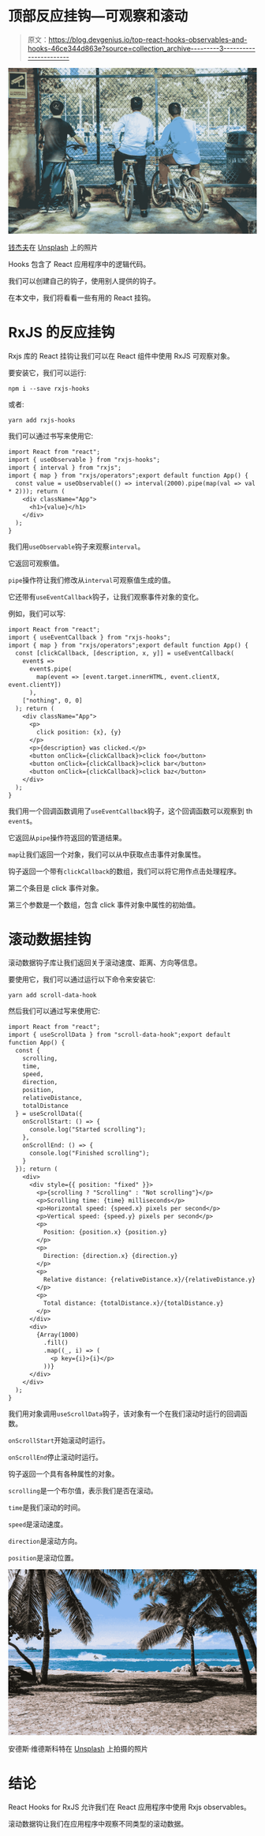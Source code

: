 # 顶部反应挂钩—可观察和滚动

> 原文：<https://blog.devgenius.io/top-react-hooks-observables-and-hooks-46ce344d863e?source=collection_archive---------3----------------------->

![](img/0ba78c45f35f1f78b24090c9a7dec1c9.png)

[钱杰夫](https://unsplash.com/@junfungchin?utm_source=medium&utm_medium=referral)在 [Unsplash](https://unsplash.com?utm_source=medium&utm_medium=referral) 上的照片

Hooks 包含了 React 应用程序中的逻辑代码。

我们可以创建自己的钩子，使用别人提供的钩子。

在本文中，我们将看看一些有用的 React 挂钩。

# RxJS 的反应挂钩

Rxjs 库的 React 挂钩让我们可以在 React 组件中使用 RxJS 可观察对象。

要安装它，我们可以运行:

```
npm i --save rxjs-hooks
```

或者:

```
yarn add rxjs-hooks
```

我们可以通过书写来使用它:

```
import React from "react";
import { useObservable } from "rxjs-hooks";
import { interval } from "rxjs";
import { map } from "rxjs/operators";export default function App() {
  const value = useObservable(() => interval(2000).pipe(map(val => val * 2))); return (
    <div className="App">
      <h1>{value}</h1>
    </div>
  );
}
```

我们用`useObservable`钩子来观察`interval`。

它返回可观察值。

`pipe`操作符让我们修改从`interval`可观察值生成的值。

它还带有`useEventCallback`钩子，让我们观察事件对象的变化。

例如，我们可以写:

```
import React from "react";
import { useEventCallback } from "rxjs-hooks";
import { map } from "rxjs/operators";export default function App() {
  const [clickCallback, [description, x, y]] = useEventCallback(
    event$ =>
      event$.pipe(
        map(event => [event.target.innerHTML, event.clientX, event.clientY])
      ),
    ["nothing", 0, 0]
  ); return (
    <div className="App">
      <p>
        click position: {x}, {y}
      </p>
      <p>{description} was clicked.</p>
      <button onClick={clickCallback}>click foo</button>
      <button onClick={clickCallback}>click bar</button>
      <button onClick={clickCallback}>click baz</button>
    </div>
  );
}
```

我们用一个回调函数调用了`useEventCallback`钩子，这个回调函数可以观察到 th `event$`。

它返回从`pipe`操作符返回的管道结果。

`map`让我们返回一个对象，我们可以从中获取点击事件对象属性。

钩子返回一个带有`clickCallback`的数组，我们可以将它用作点击处理程序。

第二个条目是 click 事件对象。

第三个参数是一个数组，包含 click 事件对象中属性的初始值。

# 滚动数据挂钩

滚动数据钩子库让我们返回关于滚动速度、距离、方向等信息。

要使用它，我们可以通过运行以下命令来安装它:

```
yarn add scroll-data-hook
```

然后我们可以通过写来使用它:

```
import React from "react";
import { useScrollData } from "scroll-data-hook";export default function App() {
  const {
    scrolling,
    time,
    speed,
    direction,
    position,
    relativeDistance,
    totalDistance
  } = useScrollData({
    onScrollStart: () => {
      console.log("Started scrolling");
    },
    onScrollEnd: () => {
      console.log("Finished scrolling");
    }
  }); return (
    <div>
      <div style={{ position: "fixed" }}>
        <p>{scrolling ? "Scrolling" : "Not scrolling"}</p>
        <p>Scrolling time: {time} milliseconds</p>
        <p>Horizontal speed: {speed.x} pixels per second</p>
        <p>Vertical speed: {speed.y} pixels per second</p>
        <p>
          Position: {position.x} {position.y}
        </p>
        <p>
          Direction: {direction.x} {direction.y}
        </p>
        <p>
          Relative distance: {relativeDistance.x}/{relativeDistance.y}
        </p>
        <p>
          Total distance: {totalDistance.x}/{totalDistance.y}
        </p>
      </div>
      <div>
        {Array(1000)
          .fill()
          .map((_, i) => (
            <p key={i}>{i}</p>
          ))}
      </div>
    </div>
  );
}
```

我们用对象调用`useScrollData`钩子，该对象有一个在我们滚动时运行的回调函数。

`onScrollStart`开始滚动时运行。

`onScrollEnd`停止滚动时运行。

钩子返回一个具有各种属性的对象。

`scrolling`是一个布尔值，表示我们是否在滚动。

`time`是我们滚动的时间。

`speed`是滚动速度。

`direction`是滚动方向。

`position`是滚动位置。

![](img/2943f0b5350e0c0fe5cb001dc9ea700d.png)

安德斯·维德斯科特在 [Unsplash](https://unsplash.com?utm_source=medium&utm_medium=referral) 上拍摄的照片

# 结论

React Hooks for RxJS 允许我们在 React 应用程序中使用 Rxjs observables。

滚动数据钩让我们在应用程序中观察不同类型的滚动数据。